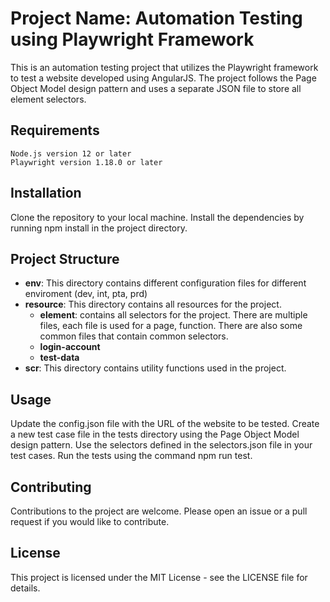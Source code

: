 # Project Name: Automation Testing using Playwright Framework
This is an automation testing project that utilizes the Playwright framework to test a website developed using AngularJS. The project follows the Page Object Model design pattern and uses a separate JSON file to store all element selectors.

## Requirements
````
Node.js version 12 or later
Playwright version 1.18.0 or later
````

## Installation
Clone the repository to your local machine.
Install the dependencies by running npm install in the project directory.

## Project Structure
- **env**: This directory contains different configuration files for different enviroment (dev, int, pta, prd)
- **resource**: This directory contains all resources for the project.
    - **element**: contains all selectors for the project. There are multiple files, each file is used for a page, function. There are also some common files that contain common selectors.
    - **login-account**
    - **test-data**
- **scr**: This directory contains utility functions used in the project.


## Usage
Update the config.json file with the URL of the website to be tested.
Create a new test case file in the tests directory using the Page Object Model design pattern.
Use the selectors defined in the selectors.json file in your test cases.
Run the tests using the command npm run test.

## Contributing
Contributions to the project are welcome. Please open an issue or a pull request if you would like to contribute.

## License
This project is licensed under the MIT License - see the LICENSE file for details.


